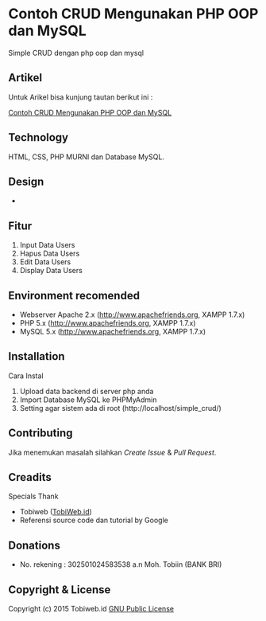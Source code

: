 Contoh CRUD Mengunakan PHP OOP dan MySQL
=========
Simple CRUD dengan php oop dan mysql

Artikel
--------
Untuk Arikel bisa kunjung tautan berikut ini :

[Contoh CRUD Mengunakan PHP OOP dan MySQL](http://www.tobiweb.id/2016/04/contoh-crud-mengunakan-php-oop-dan-mysql.html)

Technology
-------
HTML, CSS, PHP MURNI dan Database MySQL.

Design
---------
-

Fitur
---------
1. Input Data Users
2. Hapus Data Users
3. Edit Data Users
4. Display Data Users

Environment recomended
------------

- Webserver Apache 2.x (http://www.apachefriends.org, XAMPP 1.7.x) 
- PHP 5.x (http://www.apachefriends.org, XAMPP 1.7.x)
- MySQL 5.x (http://www.apachefriends.org, XAMPP 1.7.x)

Installation
------------
Cara Instal
1. Upload data backend di server php anda 
2. Import Database MySQL ke PHPMyAdmin
3. Setting agar sistem ada di root (http://localhost/simple_crud/) 

Contributing
------------
Jika menemukan masalah silahkan *Create Issue* & *Pull Request*.

Creadits
--------
Specials Thank

* Tobiweb ([TobiWeb.id](http://tobiweb.id))
* Referensi source code dan tutorial by Google

Donations
---------
*  No. rekening : 302501024583538  a.n Moh. Tobiin (BANK BRI)

Copyright & License
-------
Copyright (c) 2015 Tobiweb.id
[GNU Public License](http://www.gnu.org/licenses/gpl-3.0.html)